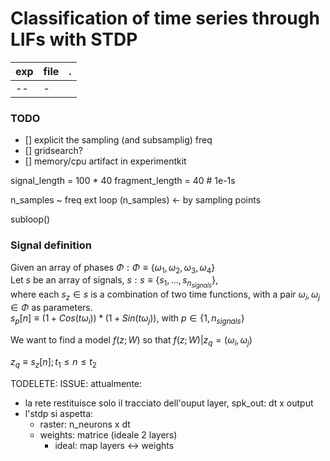 # Classification of time series through LIFs with STDP


exp | file| . |
--  | --  | --|
--  | -     

### TODO
- [] explicit the sampling (and subsamplig) freq
- [] gridsearch?
- [] memory/cpu artifact in experimentkit

signal_length = 100 * 40
fragment_length = 40 # 1e-1s

n_samples ~ freq
ext loop (n_samples) <- by sampling points

subloop()


### Signal definition
Given an array of phases $\Phi : \Phi \equiv \{ \omega_1, \omega_2, \omega_3, \omega_4 \}$   
Let $s$ be an array of signals, $s:s \equiv \{s_1, ..., s_{n_{signals}}\}$,  
 where each $s_z \in s$ is a combination of two time functions, with a pair $\omega_i, \omega_j \in \Phi$ as parameters.  
$s_p[n] \equiv (1 + Cos(t \omega_i) ) * (1 + Sin(t \omega_j))$, with $p \in \{1, n_{signals}\}$


We want to find a model $f(z; W)$ so that $f(z;W)|z_q = (\omega_i, \omega_j)$

$z_q \equiv s_z[n]; t_1 ≤ n ≤ t_2$


TODELETE:
ISSUE:
attualmente:
- la rete restituisce solo il tracciato dell'ouput layer, spk_out: dt x output
- l'stdp si aspetta:
  - raster: n_neurons x dt
  - weights: matrice (ideale 2 layers)
    - ideal: map layers <-> weights